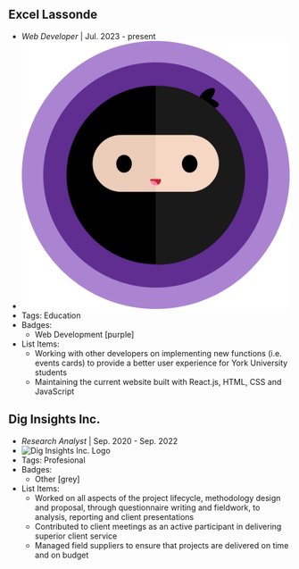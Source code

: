 ## Excel Lassonde
- *Web Developer* | Jul. 2023 - present
- ![Excel Lassonde Logo](../assets/excel_lassonde_logo.png)
- Tags: Education
- Badges:
  - Web Development [purple]
- List Items:
  - Working with other developers on implementing new functions (i.e. events cards) to provide a better user experience for York University students
  - Maintaining the current website built with React.js, HTML, CSS and JavaScript

## Dig Insights Inc.
- *Research Analyst* | Sep. 2020 - Sep. 2022
- ![Dig Insights Inc. Logo](https://media.licdn.com/dms/image/C560BAQEE7tdoJQqxNA/company-logo_200_200/0/1653924133607?e=1698278400&v=beta&t=9AtI1ge1SErI8r-uDsbCMieo7CudUcitNhRxGqPXZjQ)
- Tags: Profesional 
- Badges:
  - Other [grey]
- List Items:
  - Worked on all aspects of the project lifecycle, methodology design and proposal, through questionnaire writing and fieldwork, to analysis, reporting and client presentations 
  - Contributed to client meetings as an active participant in delivering superior client service
  - Managed field suppliers to ensure that projects are delivered on time and on budget 
